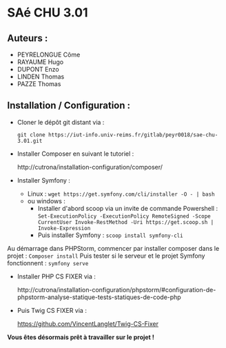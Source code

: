 # SAé CHU 3.01
## Auteurs :
* PEYRELONGUE Côme
* RAYAUME Hugo
* DUPONT Enzo
* LINDEN Thomas
* PAZZE Thomas
## Installation / Configuration :
* Cloner le dépôt git distant via :

    ```git clone https://iut-info.univ-reims.fr/gitlab/peyr0018/sae-chu-3.01.git```
* Installer Composer en suivant le tutoriel :
    
    http://cutrona/installation-configuration/composer/
* Installer Symfony :
  * Linux : ``wget https://get.symfony.com/cli/installer -O - | bash``
  * ou windows :
    * Installer d'abord scoop via un invite de commande Powershell : ``Set-ExecutionPolicy -ExecutionPolicy RemoteSigned -Scope CurrentUser
      Invoke-RestMethod -Uri https://get.scoop.sh | Invoke-Expression``
    * Puis installer Symfony : ``scoop install symfony-cli``

Au démarrage dans PHPStorm, commencer par installer composer dans le projet : ``Composer install``
Puis tester si le serveur et le projet Symfony fonctionnent : ``symfony serve``

* Installer PHP CS FIXER via :

  http://cutrona/installation-configuration/phpstorm/#configuration-de-phpstorm-analyse-statique-tests-statiques-de-code-php
* Puis Twig CS FIXER via :

  https://github.com/VincentLanglet/Twig-CS-Fixer

**Vous êtes désormais prêt à travailler sur le projet !**

